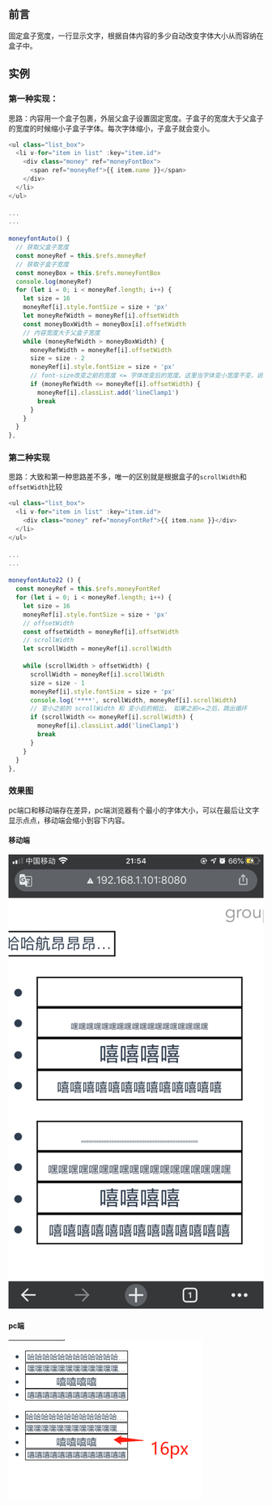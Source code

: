 ## 前言

固定盒子宽度，一行显示文字，根据自体内容的多少自动改变字体大小从而容纳在盒子中。

## 实例

### 第一种实现：

思路：内容用一个盒子包裹，外层父盒子设置固定宽度。子盒子的宽度大于父盒子的宽度的时候缩小子盒子字体。每次字体缩小，子盒子就会变小。

``` js
<ul class="list_box">
  <li v-for="item in list" :key="item.id">
    <div class="money" ref="moneyFontBox">
      <span ref="moneyRef">{{ item.name }}</span>
    </div>
  </li>
</ul>

...
...

moneyfontAuto() {
  // 获取父盒子宽度
  const moneyRef = this.$refs.moneyRef
  // 获取子盒子宽度
  const moneyBox = this.$refs.moneyFontBox
  console.log(moneyRef)
  for (let i = 0; i < moneyRef.length; i++) {
    let size = 16
    moneyRef[i].style.fontSize = size + 'px'
    let moneyRefWidth = moneyRef[i].offsetWidth
    const moneyBoxWidth = moneyBox[i].offsetWidth
    // 内容宽度大于父盒子宽度
    while (moneyRefWidth > moneyBoxWidth) {
      moneyRefWidth = moneyRef[i].offsetWidth
      size = size - 2
      moneyRef[i].style.fontSize = size + 'px'
      // font-size改变之前的宽度 <= 字体改变后的宽度。这里当字体变小宽度不变，说明达到浏览器最小字体
      if (moneyRefWidth <= moneyRef[i].offsetWidth) {
        moneyRef[i].classList.add('lineClamp1')
        break
      }
    }
  }
},
```

### 第二种实现

思路：大致和第一种思路差不多，唯一的区别就是根据盒子的`scrollWidth`和`offsetWidth`比较

```js
<ul class="list_box">
  <li v-for="item in list" :key="item.id">
    <div class="money" ref="moneyFontRef">{{ item.name }}</div>
  </li>
</ul>

...
...

moneyfontAuto22 () {
  const moneyRef = this.$refs.moneyFontRef
  for (let i = 0; i < moneyRef.length; i++) {
    let size = 16
    moneyRef[i].style.fontSize = size + 'px'
    // offsetWidth
    const offsetWidth = moneyRef[i].offsetWidth
    // scrollWidth
    let scrollWidth = moneyRef[i].scrollWidth

    while (scrollWidth > offsetWidth) {
      scrollWidth = moneyRef[i].scrollWidth
      size = size - 1
      moneyRef[i].style.fontSize = size + 'px'
      console.log('****', scrollWidth, moneyRef[i].scrollWidth)
      // 变小之前的 scrollWidth 和 变小后的相比， 如果之前<=之后，跳出循环
      if (scrollWidth <= moneyRef[i].scrollWidth) {
        moneyRef[i].classList.add('lineClamp1')
        break
      }
    }
  }
},
```

### 效果图

pc端口和移动端存在差异，pc端浏览器有个最小的字体大小，可以在最后让文字显示点点，移动端会缩小到容下内容。

#### 移动端

![字体大小自适应](../images/字体大小自适应-mobileGoogle.png)

#### pc端

![字体大小自适应](../images/字体大小自适应-google.png)